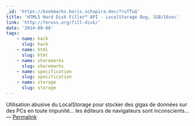 ```yaml
---
_id: 'https://bookmarks.boris.schapira.dev/?ruTTuQ'
title: 'HTML5 Hard Disk Filler™ API - LocalStorage Bug, 1GB/16sec'
link: 'http://feross.org/fill-disk/'
date: '2014-09-08'
tags:
    - name: hack
      slug: hack
    - name: html
      slug: html
    - name: sharemarks
      slug: sharemarks
    - name: specification
      slug: specification
    - name: storage
      slug: storage
---
```


Utilisation abusive du LocalStorage pour stocker des gigas de données sur des
PCs en toute impunité... les éditeurs de navigateurs sont inconscients...
<br>&#8212;
<a href="https://bookmarks.boris.schapira.dev/?ruTTuQ" title="Permalink">Permalink</a>
